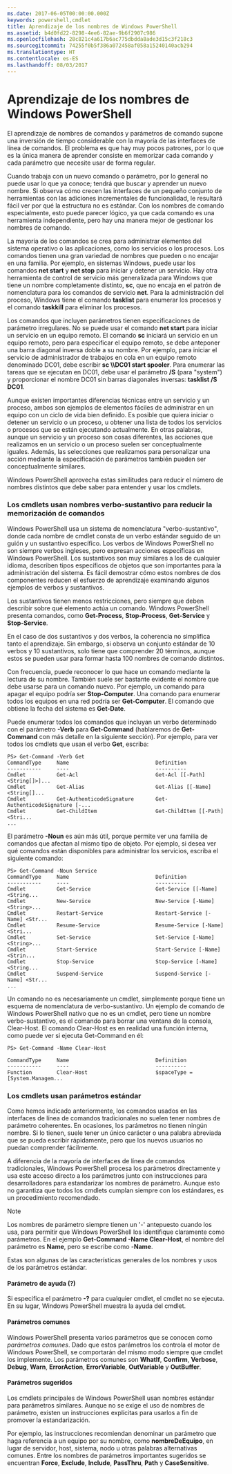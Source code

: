 ```yaml
---
ms.date: 2017-06-05T00:00:00.000Z
keywords: powershell,cmdlet
title: Aprendizaje de los nombres de Windows PowerShell
ms.assetid: b4d0fd22-8298-4ee6-82ae-9b6f2907c986
ms.openlocfilehash: 28c821c4a617b6ac775dbdda8ade3d15c3f218c3
ms.sourcegitcommit: 74255f0b5f386a072458af058a15240140acb294
ms.translationtype: HT
ms.contentlocale: es-ES
ms.lasthandoff: 08/03/2017
---
```

# <a name="learning-windows-powershell-names"></a>Aprendizaje de los nombres de Windows PowerShell
El aprendizaje de nombres de comandos y parámetros de comando supone una inversión de tiempo considerable con la mayoría de las interfaces de línea de comandos. El problema es que hay muy pocos patrones, por lo que es la única manera de aprender consiste en memorizar cada comando y cada parámetro que necesite usar de forma regular.

Cuando trabaja con un nuevo comando o parámetro, por lo general no puede usar lo que ya conoce; tendrá que buscar y aprender un nuevo nombre. Si observa cómo crecen las interfaces de un pequeño conjunto de herramientas con las adiciones incrementales de funcionalidad, le resultará fácil ver por qué la estructura no es estándar. Con los nombres de comando especialmente, esto puede parecer lógico, ya que cada comando es una herramienta independiente, pero hay una manera mejor de gestionar los nombres de comando.

La mayoría de los comandos se crea para administrar elementos del sistema operativo o las aplicaciones, como los servicios o los procesos. Los comandos tienen una gran variedad de nombres que pueden o no encajar en una familia. Por ejemplo, en sistemas Windows, puede usar los comandos **net start** y **net stop** para iniciar y detener un servicio. Hay otra herramienta de control de servicio más generalizada para Windows que tiene un nombre completamente distinto, **sc**, que no encaja en el patrón de nomenclatura para los comandos de servicio **net**. Para la administración del proceso, Windows tiene el comando **tasklist** para enumerar los procesos y el comando **taskkill** para eliminar los procesos.

Los comandos que incluyen parámetros tienen especificaciones de parámetro irregulares. No se puede usar el comando **net start** para iniciar un servicio en un equipo remoto. El comando **sc** iniciará un servicio en un equipo remoto, pero para especificar el equipo remoto, se debe anteponer una barra diagonal inversa doble a su nombre. Por ejemplo, para iniciar el servicio de administrador de trabajos en cola en un equipo remoto denominado DC01, debe escribir **sc \\\\DC01 start spooler**. Para enumerar las tareas que se ejecutan en DC01, debe usar el parámetro **/S** (para "system") y proporcionar el nombre DC01 sin barras diagonales inversas: **tasklist /S DC01**.

Aunque existen importantes diferencias técnicas entre un servicio y un proceso, ambos son ejemplos de elementos fáciles de administrar en un equipo con un ciclo de vida bien definido. Es posible que quiera iniciar o detener un servicio o un proceso, u obtener una lista de todos los servicios o procesos que se están ejecutando actualmente. En otras palabras, aunque un servicio y un proceso son cosas diferentes, las acciones que realizamos en un servicio o un proceso suelen ser conceptualmente iguales. Además, las selecciones que realizamos para personalizar una acción mediante la especificación de parámetros también pueden ser conceptualmente similares.

Windows PowerShell aprovecha estas similitudes para reducir el número de nombres distintos que debe saber para entender y usar los cmdlets.

### <a name="cmdlets-use-verb-noun-names-to-reduce-command-memorization"></a>Los cmdlets usan nombres verbo-sustantivo para reducir la memorización de comandos
Windows PowerShell usa un sistema de nomenclatura "verbo-sustantivo", donde cada nombre de cmdlet consta de un verbo estándar seguido de un guión y un sustantivo específico. Los verbos de Windows PowerShell no son siempre verbos ingleses, pero expresan acciones específicas en Windows PowerShell. Los sustantivos son muy similares a los de cualquier idioma, describen tipos específicos de objetos que son importantes para la administración del sistema. Es fácil demostrar cómo estos nombres de dos componentes reducen el esfuerzo de aprendizaje examinando algunos ejemplos de verbos y sustantivos.

Los sustantivos tienen menos restricciones, pero siempre que deben describir sobre qué elemento actúa un comando. Windows PowerShell presenta comandos, como **Get-Process**, **Stop-Process**, **Get-Service** y **Stop-Service**.

En el caso de dos sustantivos y dos verbos, la coherencia no simplifica tanto el aprendizaje. Sin embargo, si observa un conjunto estándar de 10 verbos y 10 sustantivos, solo tiene que comprender 20 términos, aunque estos se pueden usar para formar hasta 100 nombres de comando distintos.

Con frecuencia, puede reconocer lo que hace un comando mediante la lectura de su nombre. También suele ser bastante evidente el nombre que debe usarse para un comando nuevo. Por ejemplo, un comando para apagar el equipo podría ser **Stop-Computer**. Una comando para enumerar todos los equipos en una red podría ser **Get-Computer**. El comando que obtiene la fecha del sistema es **Get-Date**.

Puede enumerar todos los comandos que incluyan un verbo determinado con el parámetro **-Verb** para **Get-Command** (hablaremos de **Get-Command** con más detalle en la siguiente sección). Por ejemplo, para ver todos los cmdlets que usan el verbo **Get**, escriba:

```
PS> Get-Command -Verb Get
CommandType     Name                            Definition
-----------     ----                            ----------
Cmdlet          Get-Acl                         Get-Acl [[-Path] <String[]>]...
Cmdlet          Get-Alias                       Get-Alias [[-Name] <String[]...
Cmdlet          Get-AuthenticodeSignature       Get-AuthenticodeSignature [-...
Cmdlet          Get-ChildItem                   Get-ChildItem [[-Path] <Stri...
...
```

El parámetro **-Noun** es aún más útil, porque permite ver una familia de comandos que afectan al mismo tipo de objeto. Por ejemplo, si desea ver qué comandos están disponibles para administrar los servicios, escriba el siguiente comando:

```
PS> Get-Command -Noun Service
CommandType     Name                            Definition
-----------     ----                            ----------
Cmdlet          Get-Service                     Get-Service [[-Name] <String...
Cmdlet          New-Service                     New-Service [-Name] <String>...
Cmdlet          Restart-Service                 Restart-Service [-Name] <Str...
Cmdlet          Resume-Service                  Resume-Service [-Name] <Stri...
Cmdlet          Set-Service                     Set-Service [-Name] <String>...
Cmdlet          Start-Service                   Start-Service [-Name] <Strin...
Cmdlet          Stop-Service                    Stop-Service [-Name] <String...
Cmdlet          Suspend-Service                 Suspend-Service [-Name] <Str... 
...
```

Un comando no es necesariamente un cmdlet, simplemente porque tiene un esquema de nomenclatura de verbo-sustantivo. Un ejemplo de comando de Windows PowerShell nativo que no es un cmdlet, pero tiene un nombre verbo-sustantivo, es el comando para borrar una ventana de la consola, Clear-Host. El comando Clear-Host es en realidad una función interna, como puede ver si ejecuta Get-Command en él:

```
PS> Get-Command -Name Clear-Host

CommandType     Name                            Definition
-----------     ----                            ----------
Function        Clear-Host                      $spaceType = [System.Managem...
```

### <a name="cmdlets-use-standard-parameters"></a>Los cmdlets usan parámetros estándar
Como hemos indicado anteriormente, los comandos usados en las interfaces de línea de comandos tradicionales no suelen tener nombres de parámetro coherentes. En ocasiones, los parámetros no tienen ningún nombre. Si lo tienen, suele tener un único carácter o una palabra abreviada que se pueda escribir rápidamente, pero que los nuevos usuarios no puedan comprender fácilmente.

A diferencia de la mayoría de interfaces de línea de comandos tradicionales, Windows PowerShell procesa los parámetros directamente y usa este acceso directo a los parámetros junto con instrucciones para desarrolladores para estandarizar los nombres de parámetro. Aunque esto no garantiza que todos los cmdlets cumplan siempre con los estándares, es un procedimiento recomendado.

> [!NOTE]
> Los nombres de parámetro siempre tienen un '-' antepuesto cuando los usa, para permitir que Windows PowerShell los identifique claramente como parámetros. En el ejemplo **Get-Command -Name Clear-Host**, el nombre del parámetro es **Name**, pero se escribe como -**Name**.

Estas son algunas de las características generales de los nombres y usos de los parámetros estándar.

#### <a name="the-help-parameter-"></a>Parámetro de ayuda (?)
Si especifica el parámetro **-?** para cualquier cmdlet, el cmdlet no se ejecuta. En su lugar, Windows PowerShell muestra la ayuda del cmdlet.

#### <a name="common-parameters"></a>Parámetros comunes
Windows PowerShell presenta varios parámetros que se conocen como *parámetros comunes*. Dado que estos parámetros los controla el motor de Windows PowerShell, se comportarán del mismo modo siempre que cmdlet los implemente. Los parámetros comunes son **WhatIf**, **Confirm**, **Verbose**, **Debug**, **Warn**, **ErrorAction**, **ErrorVariable**, **OutVariable** y **OutBuffer**.

#### <a name="suggested-parameters"></a>Parámetros sugeridos
Los cmdlets principales de Windows PowerShell usan nombres estándar para parámetros similares. Aunque no se exige el uso de nombres de parámetro, existen un instrucciones explícitas para usarlos a fin de promover la estandarización.

Por ejemplo, las instrucciones recomiendan denominar un parámetro que haga referencia a un equipo por su nombre, como **nombreDeEquipo**, en lugar de servidor, host, sistema, nodo u otras palabras alternativas comunes. Entre los nombres de parámetros importantes sugeridos se encuentran **Force**, **Exclude**, **Include**, **PassThru**, **Path** y **CaseSensitive**.

